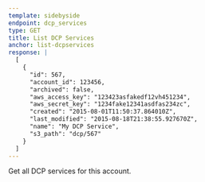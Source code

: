 ```yaml
---
template: sidebyside
endpoint: dcp_services
type: GET
title: List DCP Services
anchor: list-dcpservices
response: |
  [
    {
      "id": 567,
      "account_id": 123456,
      "archived": false,
      "aws_access_key": "123423asfakedf12vh451234",
      "aws_secret_key": "1234fake12341asdfas234zc",
      "created": "2015-08-01T11:50:37.864010Z",
      "last_modified": "2015-08-18T21:38:55.927670Z",
      "name": "My DCP Service",
      "s3_path": "dcp/567"
    }
  ]
---
```


Get all DCP services for this account.
